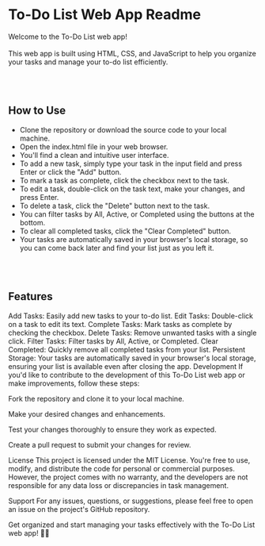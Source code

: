 # To-Do List Web App Readme
<p>Welcome to the To-Do List web app! <br><br> This web app is built using HTML, CSS, and JavaScript to help you organize your tasks and manage your to-do list efficiently.</p>
<br>
<br>

## How to Use
<ul>
  <li>Clone the repository or download the source code to your local machine.</li>
  <li>Open the index.html file in your web browser.</li>
  <li>You'll find a clean and intuitive user interface.</li>
  <li>To add a new task, simply type your task in the input field and press Enter or click the "Add" button.</li>
  <li>To mark a task as complete, click the checkbox next to the task.</li>
  <li>To edit a task, double-click on the task text, make your changes, and press Enter.</li>
  <li>To delete a task, click the "Delete" button next to the task.</li>
  <li>You can filter tasks by All, Active, or Completed using the buttons at the bottom.</li>
  <li>To clear all completed tasks, click the "Clear Completed" button.</li>
  <li>Your tasks are automatically saved in your browser's local storage, so you can come back later and find your list just as you left it.</li>
</ul>
<br>
<br>

## Features

Add Tasks: Easily add new tasks to your to-do list.
Edit Tasks: Double-click on a task to edit its text.
Complete Tasks: Mark tasks as complete by checking the checkbox.
Delete Tasks: Remove unwanted tasks with a single click.
Filter Tasks: Filter tasks by All, Active, or Completed.
Clear Completed: Quickly remove all completed tasks from your list.
Persistent Storage: Your tasks are automatically saved in your browser's local storage, ensuring your list is available even after closing the app.
Development
If you'd like to contribute to the development of this To-Do List web app or make improvements, follow these steps:

Fork the repository and clone it to your local machine.

Make your desired changes and enhancements.

Test your changes thoroughly to ensure they work as expected.

Create a pull request to submit your changes for review.

License
This project is licensed under the MIT License. You're free to use, modify, and distribute the code for personal or commercial purposes. However, the project comes with no warranty, and the developers are not responsible for any data loss or discrepancies in task management.

Support
For any issues, questions, or suggestions, please feel free to open an issue on the project's GitHub repository.

Get organized and start managing your tasks effectively with the To-Do List web app! 📝✅
